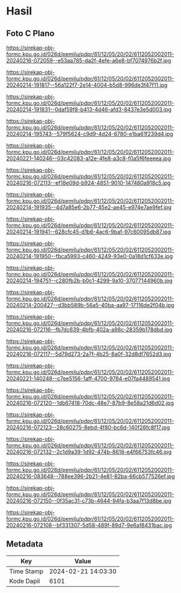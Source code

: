 # Hasil

## Foto C Plano

https://sirekap-obj-formc.kpu.go.id/026d/pemilu/pdpr/61/12/05/20/02/6112052002011-20240216-072059--e53aa785-da2f-4efe-a6e8-bf7074976b2f.jpg

https://sirekap-obj-formc.kpu.go.id/026d/pemilu/pdpr/61/12/05/20/02/6112052002011-20240214-191817--56a122f7-2e14-4004-b5d8-996de3f47f11.jpg

https://sirekap-obj-formc.kpu.go.id/026d/pemilu/pdpr/61/12/05/20/02/6112052002011-20240214-191831--0daf59f8-b413-4d46-afd3-8437e3e5d003.jpg

https://sirekap-obj-formc.kpu.go.id/026d/pemilu/pdpr/61/12/05/20/02/6112052002011-20240214-195743--579f5624-c9d9-4d24-8780-e1ba61f239d4.jpg

https://sirekap-obj-formc.kpu.go.id/026d/pemilu/pdpr/61/12/05/20/02/6112052002011-20240221-140246--03c42083-a12e-4fe8-a3c8-f0a5f6feeeea.jpg

https://sirekap-obj-formc.kpu.go.id/026d/pemilu/pdpr/61/12/05/20/02/6112052002011-20240216-072113--ef18e09d-b924-4851-9010-147480a918c5.jpg

https://sirekap-obj-formc.kpu.go.id/026d/pemilu/pdpr/61/12/05/20/02/6112052002011-20240214-191935--4d7a85e6-2b77-45e2-ae45-e974e7ae9fef.jpg

https://sirekap-obj-formc.kpu.go.id/026d/pemilu/pdpr/61/12/05/20/02/6112052002011-20240214-191941--628cfc45-d1b6-4ac6-9baf-97c60095db87.jpg

https://sirekap-obj-formc.kpu.go.id/026d/pemilu/pdpr/61/12/05/20/02/6112052002011-20240214-191950--fbca5993-c460-4249-93e0-0a18d1cf633e.jpg

https://sirekap-obj-formc.kpu.go.id/026d/pemilu/pdpr/61/12/05/20/02/6112052002011-20240214-194751--c280fb2b-b0c1-4299-9a10-37077144960b.jpg

https://sirekap-obj-formc.kpu.go.id/026d/pemilu/pdpr/61/12/05/20/02/6112052002011-20240214-200427--d3bb589b-56a5-40ba-aa97-17116de2f04b.jpg

https://sirekap-obj-formc.kpu.go.id/026d/pemilu/pdpr/61/12/05/20/02/6112052002011-20240216-072116--fb7dc639-4bfb-402a-a98c-28359b178dbd.jpg

https://sirekap-obj-formc.kpu.go.id/026d/pemilu/pdpr/61/12/05/20/02/6112052002011-20240216-072117--5d79d273-2a7f-4b25-8a0f-32d8df7652d3.jpg

https://sirekap-obj-formc.kpu.go.id/026d/pemilu/pdpr/61/12/05/20/02/6112052002011-20240221-140248--c7ee5156-1aff-4700-9784-e07fa4489541.jpg

https://sirekap-obj-formc.kpu.go.id/026d/pemilu/pdpr/61/12/05/20/02/6112052002011-20240216-072120--1db67418-70dc-48e7-87b9-8e58a21d6d02.jpg

https://sirekap-obj-formc.kpu.go.id/026d/pemilu/pdpr/61/12/05/20/02/6112052002011-20240216-072123--28c60275-8ebd-4f80-bc6d-140f26fc8f17.jpg

https://sirekap-obj-formc.kpu.go.id/026d/pemilu/pdpr/61/12/05/20/02/6112052002011-20240216-072132--2c1d9a39-1d92-474b-8618-e4f66753fc46.jpg

https://sirekap-obj-formc.kpu.go.id/026d/pemilu/pdpr/61/12/05/20/02/6112052002011-20240216-083648--788ee396-2b21-4e81-82ba-66cb577526ef.jpg

https://sirekap-obj-formc.kpu.go.id/026d/pemilu/pdpr/61/12/05/20/02/6112052002011-20240216-072150--0f35ac31-c73b-4644-94fa-b3aa7f13d8be.jpg

https://sirekap-obj-formc.kpu.go.id/026d/pemilu/pdpr/61/12/05/20/02/6112052002011-20240216-072108--bf331307-5d58-489f-89d7-9e6af8431bac.jpg


## Metadata

| Key        | Value               |
| ---------- | ------------------- |
| Time Stamp | 2024-02-21 14:03:30 |
| Kode Dapil | 6101                |



